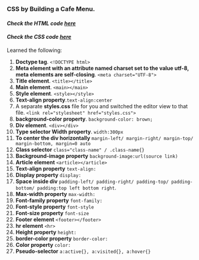 ### CSS by Building a Cafe Menu.

#### <i>Check the HTML code [here](./index.html)</i> 
#### <i>Check the CSS code [here](./styles.css)</i>

Learned the following:

1. **Doctype tag**. `<!DOCTYPE html>`
2. **Meta element with an attribute named charset set to the value utf-8, meta elements are self-closing**. 
    `<meta charset="UTF-8">`
3. **Title element**. `<title></title>`
4. **Main element**. `<main></main>`
5. **Style element**. `<style></style>`
6. **Text-align property**.`text-align:center`
7. A separate **styles.css** file for you and switched the editor view to that file. `<link rel="stylesheet" href="styles.css">`
8. **background-color property**. `background-color: brown;`
9. **Div element**. `<div></div>`
10. **Type selector Width property**. `width:300px`
11. **To center the div horizontally** `margin-left/ margin-right/ margin-top/ margin-bottom, margin=0 auto`
12. **Class selector** `class="class-name" / .class-name{}`
13. **Background-image property** `background-image:url(source link)`
14. **Article element** `<article></article>` 
15. **Text-align property** `text-align:`
16. **Display property** `display: `
17. **Space inside div** `padding-left/ padding-right/ padding-top/ padding-bottom/ padding:top left bottom right`.
18. **Max-width property** `max-width:`
19. **Font-family property** `font-family:`
20. **Font-style property** `font-style`
21. **Font-size property** `font-size`
22. **Footer element** `<footer></footer>`
23. **hr element** `<hr>`
24. **Height property** `height:`
25. **border-color property** `border-color:`
26. **Color property** `color:`
27. **Pseudo-selector** `a:active{}, a:visited{}, a:hover{}`



